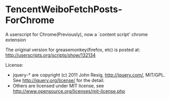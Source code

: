 TencentWeiboFetchPosts-ForChrome
================================

A userscript for Chrome(Previously), now a `content script' chrome extension

The original version for greasemonkey(firefox, etc) is posted at: <http://userscripts.org/scripts/show/132134>

License:
* jquery-\* are copyright (c) 2011 John Resig, <http://jquery.com/>, MIT/GPL. 
  See <http://jquery.org/license/> for the detail.
* Others are licensed under MIT license, see <http://www.opensource.org/licenses/mit-license.php>